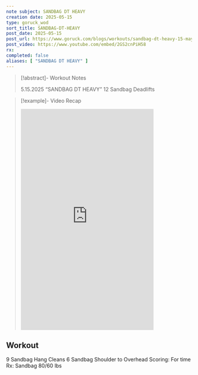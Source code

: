 ```yaml
---
note subject: SANDBAG DT HEAVY
creation date: 2025-05-15
type: goruck_wod
sort_title: SANDBAG-DT-HEAVY
post_date: 2025-05-15
post_url: https://www.goruck.com/blogs/workouts/sandbag-dt-heavy-15-may
post_video: https://www.youtube.com/embed/2GS2cnPiH58
rx: 
completed: false
aliases: [ "SANDBAG DT HEAVY" ]
---
```


> [!abstract]- Workout Notes
> 
> 5.15.2025 “SANDBAG DT HEAVY”
12 Sandbag Deadlifts

> [!example]- Video Recap
> <iframe width="360" height="600" src="https://www.youtube.com/embed/2GS2cnPiH58" frameborder="0" allowfullscreen></iframe>

## Workout
9 Sandbag Hang Cleans
6 Sandbag Shoulder to Overhead
Scoring: For time
Rx: Sandbag 80/60 lbs
